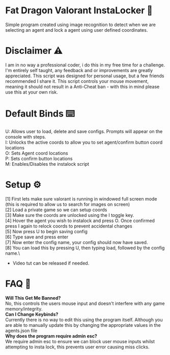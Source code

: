# Fat Dragon Valorant InstaLocker 🐉
Simple program created using image recognition to detect when we are selecting an agent and lock a agent using user defined coordinates. 

# Disclaimer ⚠️
I am in no way a professional coder, i do this in my free time for a challenge. I'm entirely self taught, any feedback and or improvements are greatly appreciated. This script was designed for personal usage, but a few friends recommended I share it. This script controls your mouse movement, meaning it should not result in a Anti-Cheat ban - with this in mind please use this at your own risk. 

# Default Binds ⌨️ 
U: Allows user to load, delete and save configs. Prompts will appear on the console with steps.\
I: Unlocks the active coords to allow you to set agent/confirm button coord locations \
O: Sets Agent coord locations\
P: Sets confirm button locations\
M: Enables/Disables the instalock script

# Setup ⚙️
[1] First lets make sure valorant is running in windowed full screen mode (this is required to allow us to search for images on screen)\
[2] Load a private game so we can setup coords\
[3] Make sure the coords are unlocked using the I toggle key.\
[4] Hover the agent you wish to instalock and press O. Once confirmed press I again to relock coords to prevent accidental changes\
[5] Now press U to begin saving config\
[6] Type save and press enter\
[7] Now enter the config name, your config should now have saved.\
[8] You can load this by pressing U, then typing load,  followed by the config name.\
- Video tut can be released if needed.

# FAQ 📙
**Will This Get Me Banned?**\
No, this controls the users mouse input and doesn't interfere with any game memory/integrity.\
**Can I Change Keybinds?**\
Currently there is no way to edit this using the program itself. Although you are able to manually update this by changing the appropriate values in the agents.json file\
**Why does the program require admin esc?**\
We require admin esc to ensure we can block user mouse inputs whilst attempting to insta lock, this prevents user error causing miss clicks.
